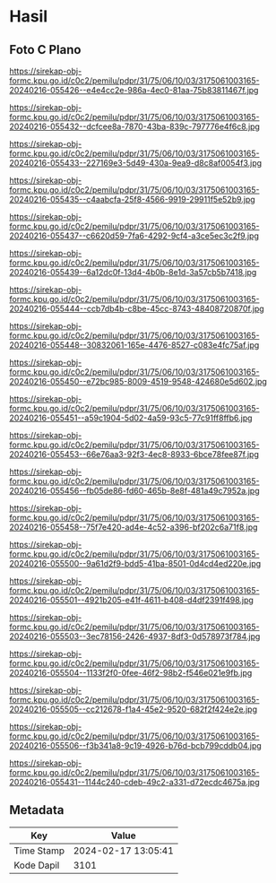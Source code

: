 # Hasil

## Foto C Plano

https://sirekap-obj-formc.kpu.go.id/c0c2/pemilu/pdpr/31/75/06/10/03/3175061003165-20240216-055426--e4e4cc2e-986a-4ec0-81aa-75b83811467f.jpg

https://sirekap-obj-formc.kpu.go.id/c0c2/pemilu/pdpr/31/75/06/10/03/3175061003165-20240216-055432--dcfcee8a-7870-43ba-839c-797776e4f6c8.jpg

https://sirekap-obj-formc.kpu.go.id/c0c2/pemilu/pdpr/31/75/06/10/03/3175061003165-20240216-055433--227169e3-5d49-430a-9ea9-d8c8af0054f3.jpg

https://sirekap-obj-formc.kpu.go.id/c0c2/pemilu/pdpr/31/75/06/10/03/3175061003165-20240216-055435--c4aabcfa-25f8-4566-9919-29911f5e52b9.jpg

https://sirekap-obj-formc.kpu.go.id/c0c2/pemilu/pdpr/31/75/06/10/03/3175061003165-20240216-055437--c6620d59-7fa6-4292-9cf4-a3ce5ec3c2f9.jpg

https://sirekap-obj-formc.kpu.go.id/c0c2/pemilu/pdpr/31/75/06/10/03/3175061003165-20240216-055439--6a12dc0f-13d4-4b0b-8e1d-3a57cb5b7418.jpg

https://sirekap-obj-formc.kpu.go.id/c0c2/pemilu/pdpr/31/75/06/10/03/3175061003165-20240216-055444--ccb7db4b-c8be-45cc-8743-48408720870f.jpg

https://sirekap-obj-formc.kpu.go.id/c0c2/pemilu/pdpr/31/75/06/10/03/3175061003165-20240216-055448--30832061-165e-4476-8527-c083e4fc75af.jpg

https://sirekap-obj-formc.kpu.go.id/c0c2/pemilu/pdpr/31/75/06/10/03/3175061003165-20240216-055450--e72bc985-8009-4519-9548-424680e5d602.jpg

https://sirekap-obj-formc.kpu.go.id/c0c2/pemilu/pdpr/31/75/06/10/03/3175061003165-20240216-055451--a59c1904-5d02-4a59-93c5-77c91ff8ffb6.jpg

https://sirekap-obj-formc.kpu.go.id/c0c2/pemilu/pdpr/31/75/06/10/03/3175061003165-20240216-055453--66e76aa3-92f3-4ec8-8933-6bce78fee87f.jpg

https://sirekap-obj-formc.kpu.go.id/c0c2/pemilu/pdpr/31/75/06/10/03/3175061003165-20240216-055456--fb05de86-fd60-465b-8e8f-481a49c7952a.jpg

https://sirekap-obj-formc.kpu.go.id/c0c2/pemilu/pdpr/31/75/06/10/03/3175061003165-20240216-055458--75f7e420-ad4e-4c52-a396-bf202c6a71f8.jpg

https://sirekap-obj-formc.kpu.go.id/c0c2/pemilu/pdpr/31/75/06/10/03/3175061003165-20240216-055500--9a61d2f9-bdd5-41ba-8501-0d4cd4ed220e.jpg

https://sirekap-obj-formc.kpu.go.id/c0c2/pemilu/pdpr/31/75/06/10/03/3175061003165-20240216-055501--4921b205-e41f-4611-b408-d4df2391f498.jpg

https://sirekap-obj-formc.kpu.go.id/c0c2/pemilu/pdpr/31/75/06/10/03/3175061003165-20240216-055503--3ec78156-2426-4937-8df3-0d578973f784.jpg

https://sirekap-obj-formc.kpu.go.id/c0c2/pemilu/pdpr/31/75/06/10/03/3175061003165-20240216-055504--1133f2f0-0fee-46f2-98b2-f546e021e9fb.jpg

https://sirekap-obj-formc.kpu.go.id/c0c2/pemilu/pdpr/31/75/06/10/03/3175061003165-20240216-055505--cc212678-f1a4-45e2-9520-682f2f424e2e.jpg

https://sirekap-obj-formc.kpu.go.id/c0c2/pemilu/pdpr/31/75/06/10/03/3175061003165-20240216-055506--f3b341a8-9c19-4926-b76d-bcb799cddb04.jpg

https://sirekap-obj-formc.kpu.go.id/c0c2/pemilu/pdpr/31/75/06/10/03/3175061003165-20240216-055431--1144c240-cdeb-49c2-a331-d72ecdc4675a.jpg


## Metadata

| Key        | Value               |
| ---------- | ------------------- |
| Time Stamp | 2024-02-17 13:05:41 |
| Kode Dapil | 3101                |



